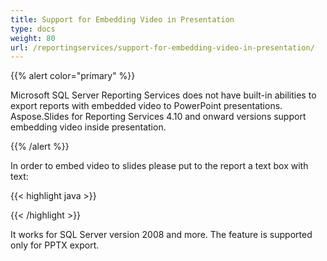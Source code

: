 ```yaml
---
title: Support for Embedding Video in Presentation
type: docs
weight: 80
url: /reportingservices/support-for-embedding-video-in-presentation/
---
```


{{% alert color="primary" %}} 

Microsoft SQL Server Reporting Services does not have built-in abilities to export reports with embedded video to PowerPoint presentations. Aspose.Slides for Reporting Services 4.10 and onward versions support embedding video inside presentation. 

{{% /alert %}} 

In order to embed video to slides please put to the report a text box with text: 

{{< highlight java >}}

 <asposeObject type="video" url="file://c:\MyVideos\intro.wmv" playMode="Auto" vlume="Loud" cover="file://c:\MyVideos\introCover.jpg"/>

{{< /highlight >}}


It works for SQL Server version 2008 and more. The feature is supported only for PPTX export. 
